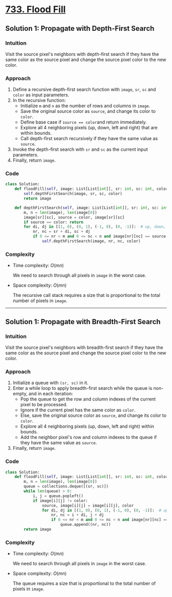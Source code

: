 # [733. Flood Fill](https://leetcode.com/problems/flood-fill/solutions/4098937/flood-fill-python-easy-explanations/)

## Solution 1: Propagate with Depth-First Search

### Intuition

Visit the source pixel's neighbors with depth-first search if they have the same color as the source pixel and change the source pixel color to the new color.

### Approach

1. Define a recursive depth-first search function with `image`, `sr`, `sc` and `color` as input parameters.
1. In the recursive function:
   - Initialize `m` and `n` as the number of rows and columns in `image`.
   - Save the original source color as `source`, and change its color to `color`.
   - Define base case if `source == color`and return immediately.
   - Explore all 4 neighboring pixels (up, down, left and right) that are within bounds.
   - Call depth-first search recursively if they have the same value as `source`.
1. Invoke the depth-first search with `sr` and `sc` as the current input parameters.
1. Finally, return `image`.

### Code

```python
class Solution:
    def floodFill(self, image: List[List[int]], sr: int, sc: int, color: int) -> List[List[int]]:
        self.depthFirstSearch(image, sr, sc, color)
        return image

    def depthFirstSearch(self, image: List[List[int]], sr: int, sc: int, color: int) -> None:
        m, n = len(image), len(image[0])
        image[sr][sc], source = color, image[sr][sc]
        if source == color: return
        for di, dj in [(1, 0), (0, 1), (-1, 0), (0, -1)]:  # up, down, left, right
            nr, nc = sr + di, sc + dj
            if 0 <= nr < m and 0 <= nc < n and image[nr][nc] == source:
                self.depthFirstSearch(image, nr, nc, color)
```

### Complexity

- Time complexity: $O(mn)$

  We need to search through all pixels in `image` in the worst case.

- Space complexity: $O(mn)$

  The recursive call stack requires a size that is proportional to the total number of pixels in `image`.

---

## Solution 1: Propagate with Breadth-First Search

### Intuition

Visit the source pixel's neighbors with breadth-first search if they have the same color as the source pixel and change the source pixel color to the new color.

### Approach

1. Initialize a queue with `(sr, sc)` in it.
1. Enter a while loop to apply breadth-first search while the queue is non-empty, and in each iteration:
   - Pop the queue to get the row and column indexes of the current pixel to be processed.
   - Ignore if the current pixel has the same color as `color`.
   - Else, save the original source color as `source`, and change its color to `color`.
   - Explore all 4 neighboring pixels (up, down, left and right) within bounds.
   - Add the neighbor pixel's row and column indexes to the queue if they have the same value as `source`.
1. Finally, return `image`.

### Code

```python
class Solution:
    def floodFill(self, image: List[List[int]], sr: int, sc: int, color: int) -> List[List[int]]:
        m, n = len(image), len(image[0])
        queue = collections.deque([(sr, sc)])
        while len(queue) > 0:
            i, j = queue.popleft()
            if image[i][j] != color:
                source, image[i][j] = image[i][j], color
                for di, dj in [(1, 0), (0, 1), (-1, 0), (0, -1)]:  # up, down, left, right
                    nr, nc = i + di, j + dj
                    if 0 <= nr < m and 0 <= nc < n and image[nr][nc] == source:
                        queue.append((nr, nc))
        return image
```

### Complexity

- Time complexity: $O(mn)$

  We need to search through all pixels in `image` in the worst case.

- Space complexity: $O(mn)$

  The queue requires a size that is proportional to the total number of pixels in `image`.
